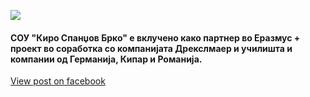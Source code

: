 ![](/News/11.webp)

#### СОУ "Киро Спанџов Брко" е вклучено како партнер во Еразмус + проект во соработка со компанијата Дрекслмаер и училишта и компании од Германија, Кипар и Романија.

[View post on facebook](https://www.facebook.com/permalink.php?story_fbid=pfbid09kDX7vkF35HGZE7pujmi4uAcibf89tGbDkKfU7FaqmGo22LjNzTFFPWDGHzwUA2nl&id=100009483255162)